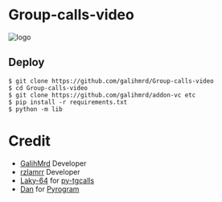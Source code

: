 # Group-calls-video

![logo](https://telegra.ph/file/824cba85b5b820fcd7dcd.jpg)
## Deploy
```
$ git clone https://github.com/galihmrd/Group-calls-video
$ cd Group-calls-video
$ git clone https://github.com/galihmrd/addon-vc etc
$ pip install -r requirements.txt
$ python -m lib
```


# Credit
- [GalihMrd](https://github.com/galihmrd) Developer
- [rzlamrr](https://github.com/rzlamrr) Developer
- [Laky-64](https://github.com/Laky-64) for [py-tgcalls](https://github.com/pytgcalls/pytgcalls)
- [Dan](https://github.com/delivrance) for [Pyrogram](https://github.com/pyrogram/pyrogram)


